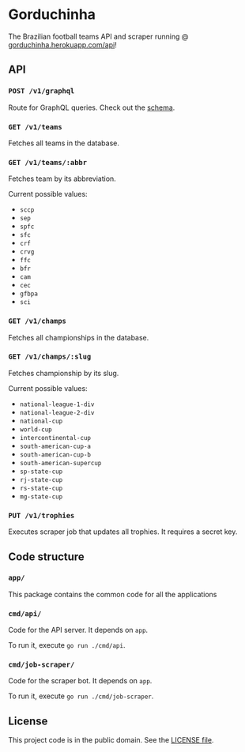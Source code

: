 # Gorduchinha

The Brazilian football teams API and scraper running @
[gorduchinha.herokuapp.com/api][1]!

## API

### `POST /v1/graphql`

Route for GraphQL queries. Check out the [schema][2].

### `GET /v1/teams`

Fetches all teams in the database.

### `GET /v1/teams/:abbr`

Fetches team by its abbreviation.

Current possible values:
- `sccp`
- `sep`
- `spfc`
- `sfc`
- `crf`
- `crvg`
- `ffc`
- `bfr`
- `cam`
- `cec`
- `gfbpa`
- `sci`

### `GET /v1/champs`

Fetches all championships in the database.

### `GET /v1/champs/:slug`

Fetches championship by its slug.

Current possible values:
- `national-league-1-div`
- `national-league-2-div`
- `national-cup`
- `world-cup`
- `intercontinental-cup`
- `south-american-cup-a`
- `south-american-cup-b`
- `south-american-supercup`
- `sp-state-cup`
- `rj-state-cup`
- `rs-state-cup`
- `mg-state-cup`

### `PUT /v1/trophies`

Executes scraper job that updates all trophies. It requires a secret key.

## Code structure

### `app/`

This package contains the common code for all the applications

### `cmd/api/`

Code for the API server. It depends on `app`.

To run it, execute `go run ./cmd/api`.

### `cmd/job-scraper/`

Code for the scraper bot. It depends on `app`.

To run it, execute `go run ./cmd/job-scraper`.

## License

This project code is in the public domain. See the [LICENSE file][3].

[1]: http://gorduchinha.herokuapp.com/api/
[2]: ./static/graphql/schema.gql
[3]: https://github.com/Nhanderu/gorduchinha/blob/master/LICENSE
